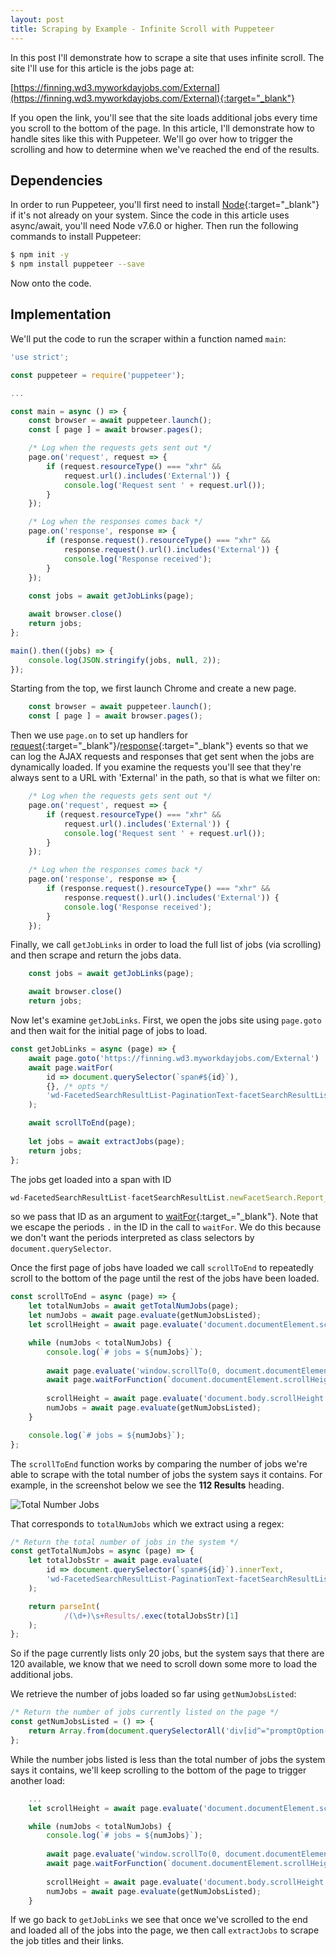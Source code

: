 ```yaml
---
layout: post
title: Scraping by Example - Infinite Scroll with Puppeteer
---
```


In this post I'll demonstrate how to scrape a site that uses infinite scroll. The site I'll use for this
article is the jobs page at:

[https://finning.wd3.myworkdayjobs.com/External](https://finning.wd3.myworkdayjobs.com/External){:target="_blank"}

If you open the link, you'll see that the site loads additional jobs every time you scroll to the bottom
of the page. In this article, I'll demonstrate how to handle sites like this with Puppeteer. We'll go over
how to trigger the scrolling and how to determine when we've reached the end of the results. 

## Dependencies

In order to run Puppeteer, you'll first need to install [Node](https://nodejs.org/en/){:target="_blank"} if it's not already on your system.
Since the code in this article uses async/await, you'll need Node v7.6.0 or higher. Then run the following commands to install Puppeteer:

```bash
$ npm init -y
$ npm install puppeteer --save
```
Now onto the code.

## Implementation

We'll put the code to run the scraper within a function named `main`:

```javascript
'use strict';

const puppeteer = require('puppeteer');

...

const main = async () => {
    const browser = await puppeteer.launch();    
    const [ page ] = await browser.pages();

    /* Log when the requests gets sent out */
    page.on('request', request => {
        if (request.resourceType() === "xhr" &&
            request.url().includes('External')) { 
            console.log('Request sent ' + request.url());
        }
    });

    /* Log when the responses comes back */
    page.on('response', response => {
        if (response.request().resourceType() === "xhr" &&
            response.request().url().includes('External')) {
            console.log('Response received');
        }
    });
    
    const jobs = await getJobLinks(page);

    await browser.close()
    return jobs;
};

main().then((jobs) => {
    console.log(JSON.stringify(jobs, null, 2));
});
```

Starting from the top, we first launch Chrome and create a new page.

```javascript
    const browser = await puppeteer.launch();    
    const [ page ] = await browser.pages();
```

Then we use `page.on` to set up handlers for [request](https://github.com/GoogleChrome/puppeteer/blob/master/docs/api.md#class-request){:target="_blank"}/[response](https://github.com/GoogleChrome/puppeteer/blob/master/docs/api.md#class-response){:target="_blank"} events so that we can log the AJAX requests and
responses that get sent when the jobs are dynamically loaded. If you examine the requests you'll see that they're always sent to a
URL with 'External' in the path, so that is what we filter on:

```javascript
    /* Log when the requests gets sent out */
    page.on('request', request => {
        if (request.resourceType() === "xhr" &&
            request.url().includes('External')) { 
            console.log('Request sent ' + request.url());
        }
    });

    /* Log when the responses comes back */
    page.on('response', response => {
        if (response.request().resourceType() === "xhr" &&
            response.request().url().includes('External')) {
            console.log('Response received');
        }
    });
```

Finally, we call `getJobLinks` in order to load the full list of jobs (via scrolling) and then scrape
and return the jobs data.

```javascript
    const jobs = await getJobLinks(page);

    await browser.close()
    return jobs;
```

Now let's examine `getJobLinks`. First, we open the jobs site using `page.goto` and then wait for the initial page of jobs to load.

```javascript
const getJobLinks = async (page) => {
    await page.goto('https://finning.wd3.myworkdayjobs.com/External')
    await page.waitFor(
        id => document.querySelector(`span#${id}`),
        {}, /* opts */
        'wd-FacetedSearchResultList-PaginationText-facetSearchResultList\\.newFacetSearch\\.Report_Entry'
    );

    await scrollToEnd(page);
    
    let jobs = await extractJobs(page);
    return jobs;
};
```

The jobs get loaded into a span with ID 

```javascript
wd-FacetedSearchResultList-facetSearchResultList.newFacetSearch.Report_Entry
```

so we pass that ID as an argument to [waitFor](https://github.com/GoogleChrome/puppeteer/blob/master/docs/api.md#pagewaitforselectororfunctionortimeout-options-args){:target_="_blank"}. Note that we escape the periods `.` in the ID in the call to `waitFor`. We do this because we don't want the periods interpreted as class selectors by `document.querySelector`.

Once the first page of jobs have loaded we call `scrollToEnd` to repeatedly scroll to the bottom of the
page until the rest of the jobs have been loaded. 

```javascript
const scrollToEnd = async (page) => {
    let totalNumJobs = await getTotalNumJobs(page);
    let numJobs = await page.evaluate(getNumJobsListed);
    let scrollHeight = await page.evaluate('document.documentElement.scrollHeight');

    while (numJobs < totalNumJobs) {
        console.log(`# jobs = ${numJobs}`);
        
        await page.evaluate('window.scrollTo(0, document.documentElement.scrollHeight)');
        await page.waitForFunction(`document.documentElement.scrollHeight > ${scrollHeight}`);
        
        scrollHeight = await page.evaluate('document.body.scrollHeight');
        numJobs = await page.evaluate(getNumJobsListed);
    }

    console.log(`# jobs = ${numJobs}`); 
};
```

The `scrollToEnd` function works by comparing the number of jobs we're able to scrape with the total number
of jobs the system says it contains. For example, in the screenshot below we see the **112 Results** heading. 

![Total Number Jobs](/assets/infinite-scroll-with-puppeteer/total-num-jobs.png)

That corresponds to `totalNumJobs` which we extract using a regex:

```javascript
/* Return the total number of jobs in the system */
const getTotalNumJobs = async (page) => {
    let totalJobsStr = await page.evaluate(
        id => document.querySelector(`span#${id}`).innerText,
        'wd-FacetedSearchResultList-PaginationText-facetSearchResultList\\.newFacetSearch\\.Report_Entry'
    );

    return parseInt(
            /(\d+)\s+Results/.exec(totalJobsStr)[1]
    );
};
```

So if the page currently lists only 20 jobs, but the system says that there are 120 available, we know that we
need to scroll down some more to load the additional jobs.

We retrieve the number of jobs loaded so far using `getNumJobsListed`:

```javascript
/* Return the number of jobs currently listed on the page */
const getNumJobsListed = () => {
    return Array.from(document.querySelectorAll('div[id^="promptOption-gwt-uid-"]')).length;
};
```

While the number jobs listed is less than the total number of jobs the system says it
contains, we'll keep scrolling to the bottom of the page to trigger another load:

```javascript
    ...
    let scrollHeight = await page.evaluate('document.documentElement.scrollHeight');

    while (numJobs < totalNumJobs) {
        console.log(`# jobs = ${numJobs}`);
        
        await page.evaluate('window.scrollTo(0, document.documentElement.scrollHeight)');
        await page.waitForFunction(`document.documentElement.scrollHeight > ${scrollHeight}`);
        
        scrollHeight = await page.evaluate('document.body.scrollHeight');
        numJobs = await page.evaluate(getNumJobsListed);
    }
```

If we go back to `getJobLinks` we see that once we've scrolled to the end and loaded all of the jobs
into the page, we then call `extractJobs` to scrape the job titles and their links.
